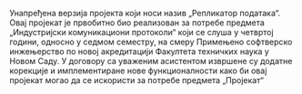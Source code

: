 Унапређена верзија пројекта који носи назив „Репликатор података“.
Овај пројекат је првобитно био реализован за потребе предмета „Индустријски 
комуникациони протоколи“ који се слуша у четвртој години, односно у седмом 
семестру, на смеру Примењено софтверско инжењерство по новој акредитацији 
Факултета техничких наука у Новом Саду. У договору са уваженим асистентом 
извршене су додатне корекције и имплементиране нове функционалности како 
би овај пројекат могао да се искористи за потребе предмета „Пројекат“
